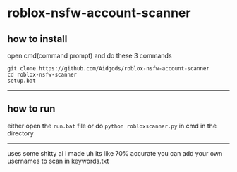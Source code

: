 # roblox-nsfw-account-scanner

## how to install

open cmd(command prompt) and do these 3 commands

```
git clone https://github.com/Aidgods/roblox-nsfw-account-scanner
cd roblox-nsfw-scanner
setup.bat
```
---

## how to run

either open the `run.bat` file or do `python robloxscanner.py` in cmd in the directory

---

uses some shitty ai i made
uh its like 70% accurate
you can add your own usernames to scan in keywords.txt
